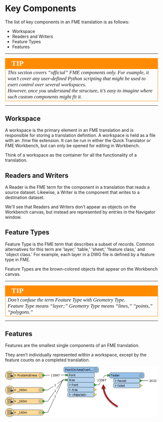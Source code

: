 # Key Components #
The list of key components in an FME translation is as follows:

- Workspace
- Readers and Writers
- Feature Types
- Features

---

<!--Tip Section--> 

<table style="border-spacing: 0px">
<tr>
<td style="vertical-align:middle;background-color:darkorange;border: 2px solid darkorange">
<i class="fa fa-info-circle fa-lg fa-pull-left fa-fw" style="color:white;padding-right: 12px;vertical-align:text-top"></i>
<span style="color:white;font-size:x-large;font-weight: bold;font-family:serif">TIP</span>
</td>
</tr>

<tr>
<td style="border: 1px solid darkorange">
<span style="font-family:serif; font-style:italic; font-size:larger">
This section covers “official” FME components only. For example, it won’t cover any user-defined Python scripting that might be used to exert control over several workspaces.
<br>However, once you understand the structure, it’s easy to imagine where such custom components might fit it.
</span>
</td>
</tr>
</table>

---

## Workspace ##
A workspace is the primary element in an FME translation and is responsible for storing a translation definition. A workspace is held as a file with an .fmw file extension. It can be run in either the Quick Translator or FME Workbench, but can only be opened for editing in Workbench.

Think of a workspace as the container for all the functionality of a translation.


## Readers and Writers ##
A Reader is the FME term for the component in a translation that reads a source dataset. Likewise, a Writer is the component that writes to a destination dataset. 

We'll see that Readers and Writers don’t appear as objects on the Workbench canvas, but instead are represented by entries in the Navigator window.


## Feature Types ##
Feature Type is the FME term that describes a subset of records. Common alternatives for this term are 'layer,' 'table,' 'sheet,' 'feature class,' and 'object class.' For example, each layer in a DWG file is defined by a feature type in FME.

Feature Types are the brown-colored objects that appear on the Workbench canvas.

---

<!--Tip Section--> 

<table style="border-spacing: 0px">
<tr>
<td style="vertical-align:middle;background-color:darkorange;border: 2px solid darkorange">
<i class="fa fa-info-circle fa-lg fa-pull-left fa-fw" style="color:white;padding-right: 12px;vertical-align:text-top"></i>
<span style="color:white;font-size:x-large;font-weight: bold;font-family:serif">TIP</span>
</td>
</tr>

<tr>
<td style="border: 1px solid darkorange">
<span style="font-family:serif; font-style:italic; font-size:larger">
Don’t confuse the term Feature Type with Geometry Type.
<br>Feature Type means “layer;” Geometry Type means “lines,” “points,” “polygons.” 
</span>
</td>
</tr>
</table>

---

## Features ##
Features are the smallest single components of an FME translation.

They aren’t individually represented within a workspace, except by the feature counts on a completed translation.

![](./Images/Img4.2.TranslationFeatureCount.png)
